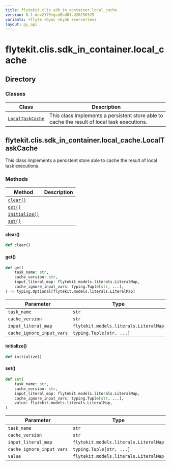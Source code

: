 ```yaml
---
title: flytekit.clis.sdk_in_container.local_cache
version: 0.1.dev2175+gcd6bd01.d20250325
variants: +flyte +byoc +byok +serverless
layout: py_api
---
```


# flytekit.clis.sdk_in_container.local_cache

## Directory

### Classes

| Class | Description |
|-|-|
| [`LocalTaskCache`](.././flytekit.clis.sdk_in_container.local_cache#flytekitclissdk_in_containerlocal_cachelocaltaskcache) | This class implements a persistent store able to cache the result of local task executions. |

## flytekit.clis.sdk_in_container.local_cache.LocalTaskCache

This class implements a persistent store able to cache the result of local task executions.


### Methods

| Method | Description |
|-|-|
| [`clear()`](#clear) |  |
| [`get()`](#get) |  |
| [`initialize()`](#initialize) |  |
| [`set()`](#set) |  |


#### clear()

```python
def clear()
```
#### get()

```python
def get(
    task_name: str,
    cache_version: str,
    input_literal_map: flytekit.models.literals.LiteralMap,
    cache_ignore_input_vars: typing.Tuple[str, ...],
) -> typing.Optional[flytekit.models.literals.LiteralMap]
```
| Parameter | Type |
|-|-|
| `task_name` | `str` |
| `cache_version` | `str` |
| `input_literal_map` | `flytekit.models.literals.LiteralMap` |
| `cache_ignore_input_vars` | `typing.Tuple[str, ...]` |

#### initialize()

```python
def initialize()
```
#### set()

```python
def set(
    task_name: str,
    cache_version: str,
    input_literal_map: flytekit.models.literals.LiteralMap,
    cache_ignore_input_vars: typing.Tuple[str, ...],
    value: flytekit.models.literals.LiteralMap,
)
```
| Parameter | Type |
|-|-|
| `task_name` | `str` |
| `cache_version` | `str` |
| `input_literal_map` | `flytekit.models.literals.LiteralMap` |
| `cache_ignore_input_vars` | `typing.Tuple[str, ...]` |
| `value` | `flytekit.models.literals.LiteralMap` |

